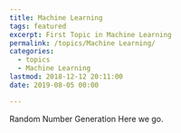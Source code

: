 ```yaml
---
title: Machine Learning
tags: featured
excerpt: First Topic in Machine Learning
permalink: /topics/Machine Learning/
categories:
  - topics
  - Machine Learning
lastmod: 2018-12-12 20:11:00
date: 2019-08-05 00:00

---
```

Random Number Generation
Here we go.
